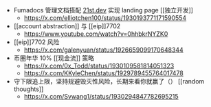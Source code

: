 - Fumadocs 管理文档搭配 [21st.dev](https://t.co/i8XnImoEEv) 实现 landing page [[独立开发]]
	- https://x.com/elliotchen100/status/1930193771171590554
- [[account abstraction]] 与 [[eip]]7702
	- https://www.youtube.com/watch?v=0hhbkrNYZK0
- [[eip]]7702 风险
	- https://x.com/galenyuan/status/1926659099170648344
- 币圈年华 10% [[现金流]] 策略
	- https://x.com/0x_Todd/status/1930109581814051323
	- https://x.com/KKyleChen/status/1929789455764017478
- 守下限追上限，坚持规避毁灭性风险，长期来看你就赢了（） [[random thoughts]]
	- https://x.com/Svwang1/status/1930294847782695215